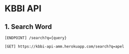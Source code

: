 # KBBI API

## 1. Search Word
```
[ENDPOINT] /search?q={query}
```
```
[GET] https://kbbi-api-amm.herokuapp.com/search?q=apel
```

